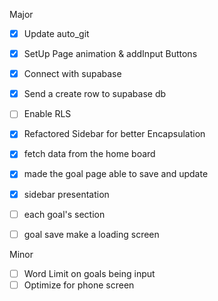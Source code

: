 Major
- [x] Update auto_git
- [x] SetUp Page animation & addInput Buttons
- [x] Connect with supabase
- [x] Send a create row to supabase db
- [ ] Enable RLS
- [x] Refactored Sidebar for better Encapsulation
- [x] fetch data from the home board
- [x] made the goal page able to save and update
- [x] sidebar presentation
- [ ] each goal's section
- [ ] goal save make a loading screen


Minor
- [ ] Word Limit on goals being input
- [ ] Optimize for phone screen
